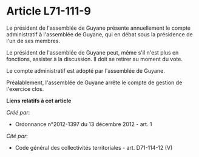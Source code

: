 # Article L71-111-9

Le président de l'assemblée de Guyane présente annuellement le compte administratif à l'assemblée de Guyane, qui en débat
sous la présidence de l'un de ses membres.

Le président de l'assemblée de Guyane peut, même s'il n'est plus en fonctions, assister à la discussion. Il doit se retirer
au moment du vote.

Le compte administratif est adopté par l'assemblée de Guyane.

Préalablement, l'assemblée de Guyane arrête le compte de gestion de l'exercice clos.

**Liens relatifs à cet article**

_Créé par_:

  - Ordonnance n°2012-1397 du 13 décembre 2012 - art. 1

_Cité par_:

  - Code général des collectivités territoriales - art. D71-114-12 (V)
